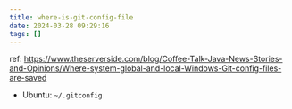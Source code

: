 ```yaml
---
title: where-is-git-config-file
date: 2024-03-28 09:29:16
tags: []
---
```

ref: https://www.theserverside.com/blog/Coffee-Talk-Java-News-Stories-and-Opinions/Where-system-global-and-local-Windows-Git-config-files-are-saved

* Ubuntu: `~/.gitconfig`

